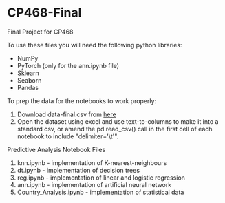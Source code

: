 # CP468-Final
Final Project for CP468

To use these files you will need the following python libraries:
- NumPy
- PyTorch (only for the ann.ipynb file)
- Sklearn
- Seaborn
- Pandas

To prep the data for the notebooks to work properly:
1. Download data-final.csv from [here](https://www.kaggle.com/datasets/tunguz/big-five-personality-test)
2. Open the dataset using excel and use text-to-columns to make it into a standard csv, or amend the pd.read_csv() call in the first cell of each notebook to include "delimiter='\t'".

Predictive Analysis Notebook Files
1. knn.ipynb - implementation of K-nearest-neighbours
2. dt.ipynb - implementation of decision trees
3. reg.ipynb - implementation of linear and logistic regression
4. ann.ipynb - implementation of artificial neural network
5. Country_Analysis.ipynb - implementation of statistical data

